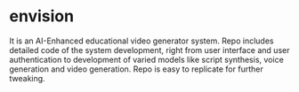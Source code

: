 # envision
It is an AI-Enhanced educational video generator system. Repo includes detailed code of the system development, right from user interface and user authentication to development of varied models like script synthesis, voice generation and video generation. Repo is easy to replicate for further tweaking.
